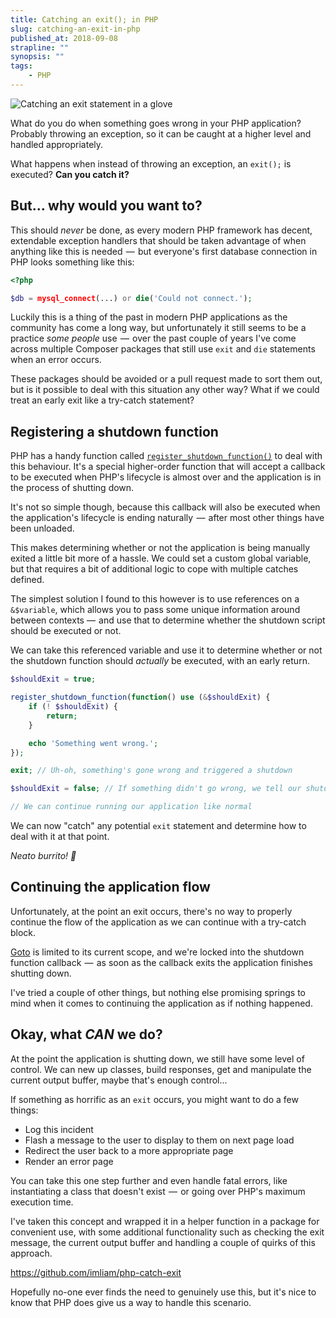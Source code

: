 ```yaml
---
title: Catching an exit(); in PHP
slug: catching-an-exit-in-php
published_at: 2018-09-08
strapline: ""
synopsis: ""
tags:
    - PHP
---
```


![Catching an exit statement in a glove](https://res.cloudinary.com/liam/image/upload/v1560558841/liamhammett.com/catch-exit.jpg)

What do you do when something goes wrong in your PHP application? Probably throwing an exception, so it can be caught at a higher level and handled appropriately.

What happens when instead of throwing an exception, an `exit();` is executed? **Can you catch it?**

## But... why would you want to?

This should *never* be done, as every modern PHP framework has decent, extendable exception handlers that should be taken advantage of when anything like this is needed  —  but everyone's first database connection in PHP looks something like this:

```php
<?php

$db = mysql_connect(...) or die('Could not connect.');
```

Luckily this is a thing of the past in modern PHP applications as the community has come a long way, but unfortunately it still seems to be a practice *some people* use  —  over the past couple of years I've come across multiple Composer packages that still use `exit` and `die` statements when an error occurs.

These packages should be avoided or a pull request made to sort them out, but is it possible to deal with this situation any other way? What if we could treat an early exit like a try-catch statement?

## Registering a shutdown function

PHP has a handy function called [`register_shutdown_function()`](https://secure.php.net/manual/en/function.register-shutdown-function.php) to deal with this behaviour. It's a special higher-order function that will accept a callback to be executed when PHP's lifecycle is almost over and the application is in the process of shutting down.

It's not so simple though, because this callback will also be executed when the application's lifecycle is ending naturally  —  after most other things have been unloaded.

This makes determining whether or not the application is being manually exited a little bit more of a hassle. We could set a custom global variable, but that requires a bit of additional logic to cope with multiple catches defined.

The simplest solution I found to this however is to use references on a `&$variable`, which allows you to pass some unique information around between contexts —  and use that to determine whether the shutdown script should be executed or not.

We can take this referenced variable and use it to determine whether or not the shutdown function should *actually* be executed, with an early return.

```php
$shouldExit = true;

register_shutdown_function(function() use (&$shouldExit) {
    if (! $shouldExit) {
        return;
	}

    echo 'Something went wrong.';
});

exit; // Uh-oh, something's gone wrong and triggered a shutdown

$shouldExit = false; // If something didn't go wrong, we tell our shutdown function that it shouldn't execute the main body

// We can continue running our application like normal
```

We can now "catch" any potential `exit` statement and determine how to deal with it at that point.

*Neato burrito! 🌯*

## Continuing the application flow

Unfortunately, at the point an exit occurs, there's no way to properly continue the flow of the application as we can continue with a try-catch block.

[Goto](http://www.php.net/manual/en/control-structures.goto.php) is limited to its current scope, and we're locked into the shutdown function callback  —  as soon as the callback exits the application finishes shutting down.

I've tried a couple of other things, but nothing else promising springs to mind when it comes to continuing the application as if nothing happened.

## Okay, what *CAN* we do?

At the point the application is shutting down, we still have some level of control. We can new up classes, build responses, get and manipulate the current output buffer, maybe that's enough control...

If something as horrific as an `exit` occurs, you might want to do a few things:

- Log this incident
- Flash a message to the user to display to them on next page load
- Redirect the user back to a more appropriate page
- Render an error page

You can take this one step further and even handle fatal errors, like instantiating a class that doesn't exist  —  or going over PHP's maximum execution time.

I've taken this concept and wrapped it in a helper function in a package for convenient use, with some additional functionality such as checking the exit message, the current output buffer and handling a couple of quirks of this approach.

<https://github.com/imliam/php-catch-exit>

Hopefully no-one ever finds the need to genuinely use this, but it's nice to know that PHP does give us a way to handle this scenario.
